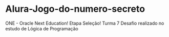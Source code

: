 # Alura-Jogo-do-numero-secreto
ONE - Oracle Next Education! Etapa Seleção! Turma 7
Desafio realizado no estudo de Lógica de Programação

